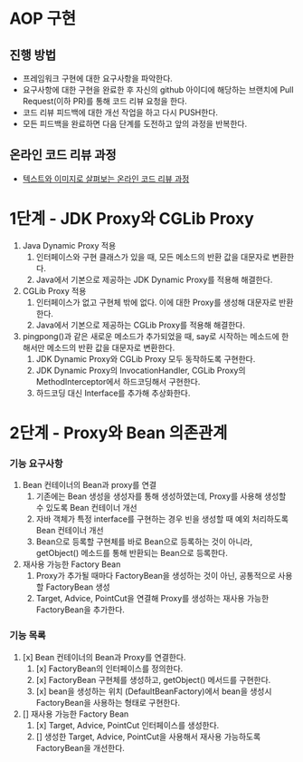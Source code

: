 # AOP 구현
## 진행 방법
* 프레임워크 구현에 대한 요구사항을 파악한다.
* 요구사항에 대한 구현을 완료한 후 자신의 github 아이디에 해당하는 브랜치에 Pull Request(이하 PR)를 통해 코드 리뷰 요청을 한다.
* 코드 리뷰 피드백에 대한 개선 작업을 하고 다시 PUSH한다.
* 모든 피드백을 완료하면 다음 단계를 도전하고 앞의 과정을 반복한다.

## 온라인 코드 리뷰 과정
* [텍스트와 이미지로 살펴보는 온라인 코드 리뷰 과정](https://github.com/next-step/nextstep-docs/tree/master/codereview)

# 1단계 - JDK Proxy와 CGLib Proxy
1. Java Dynamic Proxy 적용 
   1. 인터페이스와 구현 클래스가 있을 때, 모든 메소드의 반환 값을 대문자로 변환한다.
   2. Java에서 기본으로 제공하는 JDK Dynamic Proxy를 적용해 해결한다.
2. CGLib Proxy 적용
   1. 인터페이스가 없고 구현체 밖에 없다. 이에 대한 Proxy를 생성해 대문자로 반환한다.
   2. Java에서 기본으로 제공하는 CGLib Proxy를 적용해 해결한다.
3. pingpong()과 같은 새로운 메소드가 추가되었을 때, say로 시작하는 메소드에 한해서만 메소드의 반환 값을 대문자로 변환한다. 
   1. JDK Dynamic Proxy와 CGLib Proxy 모두 동작하도록 구현한다. 
   2. JDK Dynamic Proxy의 InvocationHandler, CGLib Proxy의 MethodInterceptor에서 하드코딩해서 구현한다.
   3. 하드코딩 대신 Interface를 추가해 추상화한다.
   
# 2단계 - Proxy와 Bean 의존관계

### 기능 요구사항
1. Bean 컨테이너의 Bean과 proxy를 연결
    1. 기존에는 Bean 생성을 생성자를 통해 생성하였는데, Proxy를 사용해 생성할 수 있도록 Bean 컨테이너 개선
    2. 자바 객체가 특정 interface를 구현하는 경우 빈을 생성할 때 예외 처리하도록 Bean 컨테이너 개선
    3. Bean으로 등록할 구현체를 바로 Bean으로 등록하는 것이 아니라, getObject() 메소드를 통해 반환되는 Bean으로 등록한다.
2. 재사용 가능한 Factory Bean
    1. Proxy가 추가될 때마다 FactoryBean을 생성하는 것이 아닌, 공통적으로 사용할 FactoryBean 생성
    2. Target, Advice, PointCut을 연결해 Proxy를 생성하는 재사용 가능한 FactoryBean을 추가한다.
    
### 기능 목록
1. [x] Bean 컨테이너의 Bean과 Proxy를 연결한다.
    1. [x] FactoryBean의 인터페이스를 정의한다.
    2. [x] FactoryBean 구현체를 생성하고, getObject() 메서드를 구현한다.
    3. [x] bean을 생성하는 위치 (DefaultBeanFactory)에서 bean을 생성시 FactoryBean을 사용하는 형태로 구현한다.
2. [] 재사용 가능한 Factory Bean
    1. [x] Target, Advice, PointCut 인터페이스를 생성한다.
    2. [] 생성한 Target, Advice, PointCut을 사용해서 재사용 가능하도록 FactoryBean을 개선한다.
